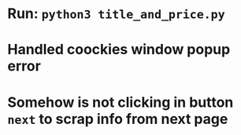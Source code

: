 # Run: `python3 title_and_price.py`
# Handled coockies window popup error
# Somehow is not clicking in button `next` to scrap info from next page